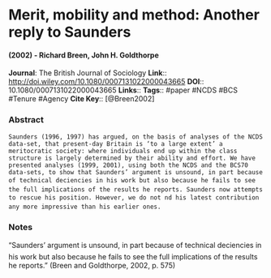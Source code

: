 # Merit, mobility and method: Another reply to Saunders
#### (2002) - Richard Breen, John H. Goldthorpe
**Journal**: The British Journal of Sociology
**Link**:: http://doi.wiley.com/10.1080/0007131022000043665
**DOI**:: 10.1080/0007131022000043665
**Links**:: 
**Tags**:: #paper #NCDS #BCS #Tenure #Agency 
**Cite Key**:: [@Breen2002]

### Abstract

```
Saunders (1996, 1997) has argued, on the basis of analyses of the NCDS data-set, that present-day Britain is ‘to a large extent’ a meritocratic society: where individuals end up within the class structure is largely determined by their ability and effort. We have presented analyses (1999, 2001), using both the NCDS and the BCS70 data-sets, to show that Saunders’ argument is unsound, in part because of technical deciencies in his work but also because he fails to see the full implications of the results he reports. Saunders now attempts to rescue his position. However, we do not nd his latest contribution any more impressive than his earlier ones.
```

### Notes

“Saunders’ argument is unsound, in part because of technical deciencies in his work but also because he fails to see the full implications of the results he reports.” (Breen and Goldthorpe, 2002, p. 575)